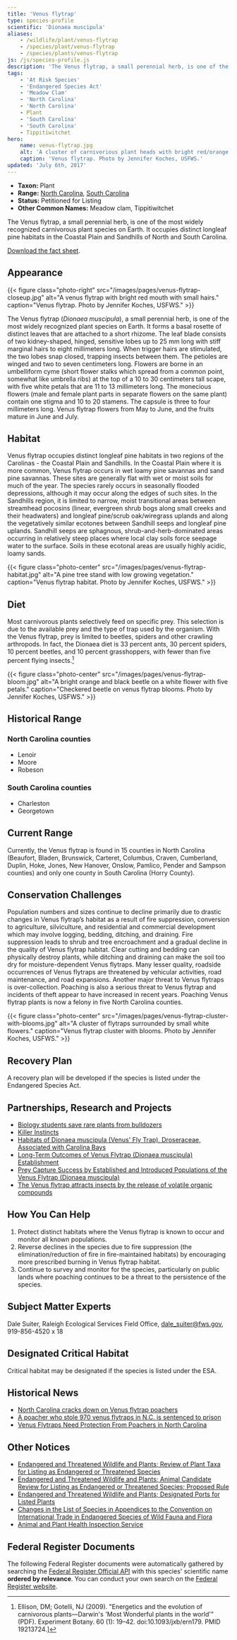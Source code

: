 ```yaml
---
title: 'Venus flytrap'
type: species-profile
scientific: 'Dionaea muscipula'
aliases:
    - /wildlife/plant/venus-flytrap
    - /species/plant/venus-flytrap
    - /species/plants/venus-flytrap
js: /js/species-profile.js
description: 'The Venus flytrap, a small perennial herb, is one of the most widely recognized carnivorous plant species on Earth.  It occupies distinct longleaf pine habitats in the Coastal Plain and Sandhills of North and South Carolina.'
tags:
    - 'At Risk Species'
    - 'Endangered Species Act'
    - 'Meadow Clam'
    - 'North Carolina'
    - 'North Carolina'
    - Plant
    - 'South Carolina'
    - 'South Carolina'
    - Tippitiwitchet
hero:
    name: venus-flytrap.jpg
    alt: 'A cluster of carnivorious plant heads with bright red/orange mouths.'
    caption: 'Venus flytrap. Photo by Jennifer Koches, USFWS.'
updated: 'July 6th, 2017'
---
```


 - **Taxon:** Plant
 - **Range:** [North Carolina](/north-carolina), [South Carolina](/south-carolina)
 - **Status:** Petitioned for Listing
 - **Other Common Names:** Meadow clam, Tippitiwitchet

The Venus flytrap, a small perennial herb, is one of the most widely recognized carnivorous plant species on Earth.  It occupies distinct longleaf pine habitats in the Coastal Plain and Sandhills of North and South Carolina.
 
[Download the fact sheet](/pdf/fact-sheet/venus-flytrap.pdf).
 
## Appearance

{{< figure class="photo-right" src="/images/pages/venus-flytrap-closeup.jpg" alt="A venus flytrap with bright red mouth with small hairs." caption="Venus flytrap. Photo by Jennifer Koches, USFWS." >}}

The Venus flytrap (*Dionaea muscipula*), a small perennial herb, is one of the most widely recognized plant species on Earth.  It forms a basal rosette of distinct leaves that are attached to a short rhizome.  The leaf blade consists of two kidney-shaped, hinged, sensitive lobes up to 25 mm long with stiff marginal hairs to eight millimeters long.  When trigger hairs are stimulated, the two lobes snap closed, trapping insects between them.  The petioles are winged and two to seven centimeters long.  Flowers are borne in an umbelliform cyme (short flower stalks which spread from a common point, somewhat like umbrella ribs) at the top of a 10 to 30 centimeters tall scape, with five white petals that are 11 to 13 millimeters long.  The monecious flowers (male and female plant parts in separate flowers on the same plant) contain one stigma and 10 to 20 stamens.  The capsule is three to four millimeters long.  Venus flytrap flowers from May to June, and the fruits mature in June and July.

## Habitat

Venus flytrap occupies distinct longleaf pine habitats in two regions of the Carolinas - the Coastal Plain and Sandhills.  In the Coastal Plain where it is more common, Venus flytrap occurs in wet loamy pine savannas and sand pine savannas.  These sites are generally flat with wet or moist soils for much of the year.  The species rarely occurs in seasonally flooded depressions, although it may occur along the edges of such sites.  In the Sandhills region, it is limited to narrow, moist transitional areas between streamhead pocosins (linear, evergreen shrub bogs along small creeks and their headwaters) and longleaf pine/scrub oak/wiregrass uplands and along the vegetatively similar ecotones between Sandhill seeps and longleaf pine uplands.  Sandhill seeps are sphagnous, shrub-and-herb-dominated areas occurring in relatively steep places where local clay soils force seepage water to the surface.  Soils in these ecotonal areas are usually highly acidic, loamy sands.

{{< figure class="photo-center" src="/images/pages/venus-flytrap-habitat.jpg" alt="A pine tree stand with low growing vegetation." caption="Venus flytrap habitat. Photo by Jennifer Koches, USFWS." >}}

## Diet

Most carnivorous plants selectively feed on specific prey. This selection is due to the available prey and the type of trap used by the organism. With the Venus flytrap, prey is limited to beetles, spiders and other crawling arthropods.  In fact, the Dionaea diet is 33 percent ants, 30 percent spiders, 10 percent beetles, and 10 percent grasshoppers, with fewer than five percent flying insects.[^1]

{{< figure class="photo-center" src="/images/pages/venus-flytrap-bloom.jpg" alt="A bright orange and black beetle on a white flower with five petals." caption="Checkered beetle on venus flytrap blooms. Photo by Jennifer Koches, USFWS." >}}

## Historical Range 

### North Carolina counties

  - Lenoir
  - Moore
  - Robeson

### South Carolina counties

  - Charleston
  - Georgetown

## Current Range

Currently, the Venus flytrap is found in 15 counties in North Carolina (Beaufort, Bladen, Brunswick, Carteret, Columbus, Craven, Cumberland, Duplin, Hoke, Jones, New Hanover, Onslow, Pamlico, Pender and Sampson counties) and only one county in South Carolina (Horry County).

## Conservation Challenges

Population numbers and sizes continue to decline primarily due to drastic changes in Venus flytrap’s habitat as a result of fire suppression, conversion to agriculture, silviculture, and residential and commercial development which may involve logging, bedding, ditching, and draining.  Fire suppression leads to shrub and tree encroachment and a gradual decline in the quality of Venus flytrap habitat.  Clear cutting and bedding can physically destroy plants, while ditching and draining can make the soil too dry for moisture-dependent Venus flytraps.  Many lesser quality, roadside occurrences of Venus flytraps are threatened by vehicular activities, road maintenance, and road expansions.  Another major threat to Venus flytraps is over-collection.  Poaching is also a serious threat to Venus flytrap and incidents of theft appear to have increased in recent years.  Poaching Venus flytrap plants is now a felony in five North Carolina counties.

{{< figure class="photo-center" src="/images/pages/venus-flytrap-cluster-with-blooms.jpg" alt="A cluster of flytraps surrounded by small white flowers." caption="Venus flytrap cluster with blooms. Photo by Jennifer Koches, USFWS." >}}

## Recovery Plan

A recovery plan will be developed if the species is listed under the Endangered Species Act.

## Partnerships, Research and Projects 

 - [Biology students save rare plants from bulldozers](http://www.coastal.edu/newsletter/issue/87/articles/2558)
 - [Killer Instincts](https://www.nature.org/magazine/archives/killer-instincts-1.xml)
 - [Habitats of Dionaea muscipula (Venus' Fly Trap), Droseraceae, Associated with Carolina Bays](https://www.jstor.org/stable/3878224?seq=1#page_scan_tab_contents)
 - [Long-Term Outcomes of Venus Flytrap (Dionaea muscipula) Establishment](http://onlinelibrary.wiley.com/doi/10.1111/j.1526-100X.2012.00888.x/abstract)
 - [Prey Capture Success by Established and Introduced Populations of the Venus Flytrap (Dionaea muscipula)](https://muse.jhu.edu/article/581663)
 - [The Venus flytrap attracts insects by the release of volatile organic compounds](https://www.ncbi.nlm.nih.gov/pmc/articles/PMC3904726/pdf/ert455.pdf)

## How You Can Help 

  1. Protect distinct habitats where the Venus flytrap is known to occur and monitor all known populations.
  2. Reverse declines in the species due to fire suppression (the elimination/reduction of fire in fire-maintained habitats) by encouraging more prescribed burning in Venus flytrap habitat.
  3. Continue to survey and monitor for the species, particularly on public lands where poaching continues to be a threat to the persistence of the species.

## Subject Matter Experts

Dale Suiter, Raleigh Ecological Services Field Office, [dale_suiter@fws.gov](mailto:dale_suiter@fws.gov), 919-856-4520 x 18

## Designated Critical Habitat

Critical habitat may be designated if the species is listed under the ESA.

## Historical News 

  - [North Carolina cracks down on Venus flytrap poachers](http://www.reuters.com/article/us-usa-north-carolina-flytrap-idUSKBN0HE00L20140919)
  - [A poacher who stole 970 venus flytraps in N.C. is sentenced to prison](https://www.washingtonpost.com/news/morning-mix/wp/2016/07/28/a-poacher-who-stole-970-venus-flytraps-in-n-c-is-sentenced-to-prison/)
  - [Venus Flytraps Need Protection From Poachers in North Carolina](https://www.nytimes.com/2016/11/28/us/venus-flytraps-poaching-north-carolina.html)

## Other Notices

  - [Endangered and Threatened Wildlife and Plants; Review of Plant Taxa for Listing as Endangered or Threatened Species](https://www.gpo.gov/fdsys/pkg/FR-1993-09-30/pdf/FR-1993-09-30.pdf)
  - [Endangered and Threatened Wildlife and Plants; Animal Candidate Review for Listing as Endangered or Threatened Species; Proposed Rule](https://www.gpo.gov/fdsys/pkg/FR-1994-11-15/html/94-28029.htm)
  - [Endangered and Threatened Wildlife and Plants; Designated Ports for Listed Plants](https://www.gpo.gov/fdsys/pkg/FR-1994-03-25/html/94-6931.htm)
  - [Changes in the List of Species in Appendices to the Convention on International Trade in Endangered Species of Wild Fauna and Flora](https://www.gpo.gov/fdsys/pkg/FR-1995-09-29/pdf/95-24218.pdf)
  - [Animal and Plant Health Inspection Service](https://www.gpo.gov/fdsys/pkg/FR-1996-04-08/pdf/96-8621.pdf)


[^1]: Ellison, DM; Gotelli, NJ (2009). "Energetics and the evolution of carnivorous plants—Darwin's 'Most Wonderful plants in the world'" (PDF). Experiment Botany. 60 (1): 19–42. doi:10.1093/jxb/ern179. PMID 19213724.]


## Federal Register Documents

The following Federal Register documents were automatically gathered by searching the [Federal Register Official API](https://www.federalregister.gov/blog/learn/developers) with this species' scientific name **ordered by relevance**. You can conduct your own search on the [Federal Register website](https://www.federalregister.gov/articles/search).
